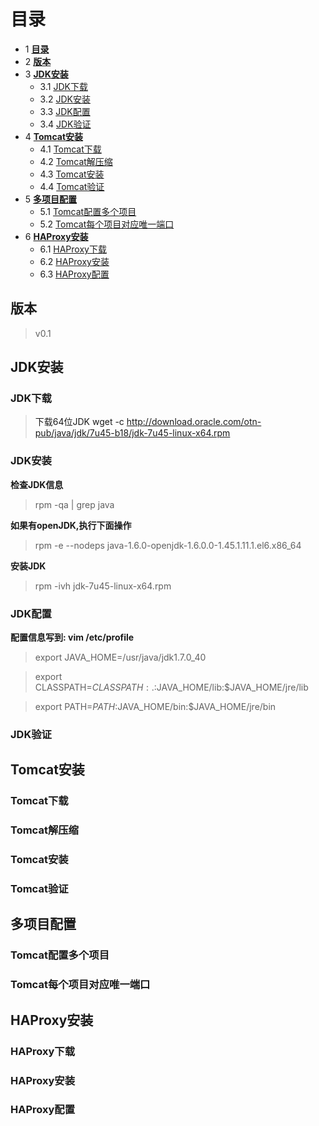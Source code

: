 # <a name="0" />目录

* 1 **[目录](#0)**
* 2 **[版本](#1)**
* 3 **[JDK安装](#2)**
    - 3.1 [JDK下载](#3)
    - 3.2 [JDK安装](#4)
    - 3.3 [JDK配置](#5)
    - 3.4 [JDK验证](#6)
* 4 **[Tomcat安装](#7)**
    - 4.1 [Tomcat下载](#8)
    - 4.2 [Tomcat解压缩](#9)
    - 4.3 [Tomcat安装](#10)
    - 4.4 [Tomcat验证](#11)
* 5 **[多项目配置](#12)**
    - 5.1 [Tomcat配置多个项目](#13)
    - 5.2 [Tomcat每个项目对应唯一端口](#14)
* 6 **[HAProxy安装](#15)**
    - 6.1 [HAProxy下载](#16)
    - 6.2 [HAProxy安装](#17)
    - 6.3 [HAProxy配置](#18)

## <a name="1" />版本

> v0.1

## <a name="2" />JDK安装

### <a name="3" />JDK下载

> 下载64位JDK
> wget -c http://download.oracle.com/otn-pub/java/jdk/7u45-b18/jdk-7u45-linux-x64.rpm

### <a name="4" />JDK安装

**检查JDK信息**

> rpm -qa | grep java

**如果有openJDK,执行下面操作**

> rpm -e --nodeps java-1.6.0-openjdk-1.6.0.0-1.45.1.11.1.el6.x86_64

**安装JDK**
> rpm -ivh jdk-7u45-linux-x64.rpm

### <a name="5" />JDK配置

**配置信息写到: vim /etc/profile**

> export JAVA_HOME=/usr/java/jdk1.7.0_40

> export CLASSPATH=$CLASSPATH:.:$JAVA_HOME/lib:$JAVA_HOME/jre/lib

> export PATH=$PATH:$JAVA_HOME/bin:$JAVA_HOME/jre/bin

### <a name="6" />JDK验证

## <a name="7" />Tomcat安装

### <a name="8" />Tomcat下载

### <a name="9" />Tomcat解压缩

### <a name="10" />Tomcat安装

### <a name="11" />Tomcat验证

## <a name="12" />多项目配置

### <a name="13" />Tomcat配置多个项目

### <a name="14" />Tomcat每个项目对应唯一端口

## <a name="15" />HAProxy安装

### <a name="16" />HAProxy下载

### <a name="17" />HAProxy安装

### <a name="18" />HAProxy配置
